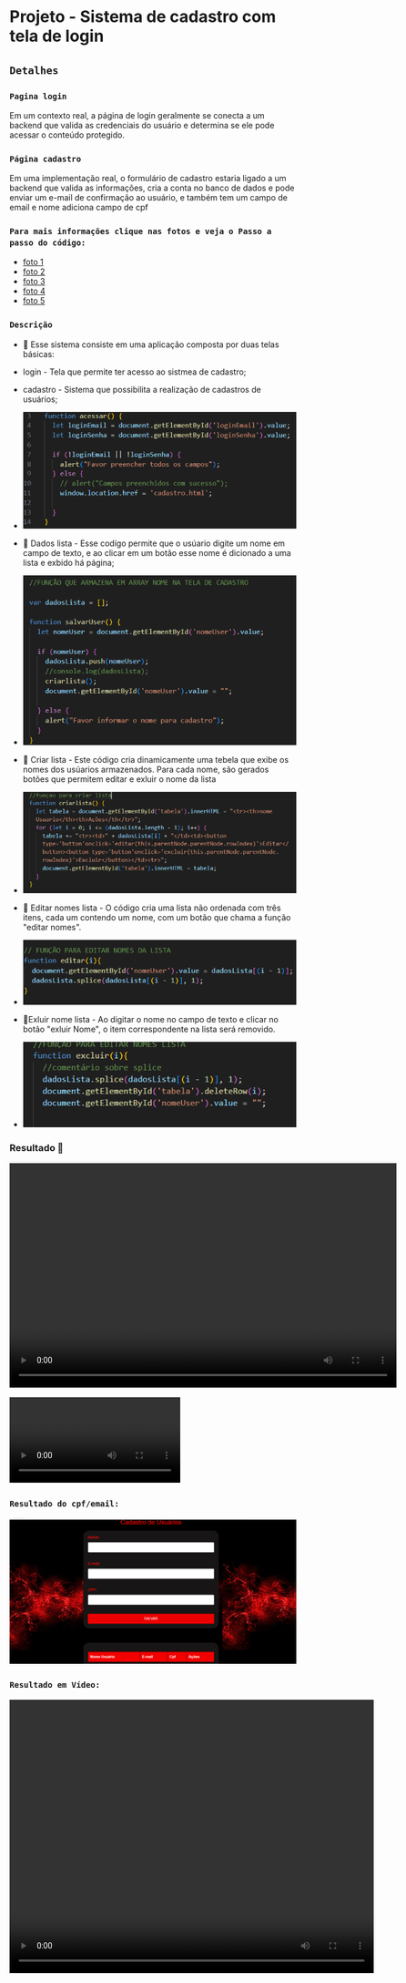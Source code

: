# Projeto - Sistema de cadastro com tela de login
## `` Detalhes ``
### ``Pagina login``
Em um contexto real, a página de login geralmente se conecta a um backend que valida as credenciais do usuário e determina se ele pode acessar o conteúdo protegido.

### ``Página cadastro``
Em uma implementação real, o formulário de cadastro estaria ligado a um backend que valida as informações, cria a conta no banco de dados e pode enviar um e-mail de confirmação ao usuário, e também tem um campo de email e nome
adiciona campo de cpf

 
 ### ``Para mais informações clique nas fotos e veja o Passo a passo do código:``
 * [foto 1](https://github.com/GabyAlves01mg/login-cad/blob/main/img/passo1.png)
 * [foto 2](https://github.com/GabyAlves01mg/login-cad/blob/main/img/passo2.png)
 * [foto 3](https://github.com/GabyAlves01mg/login-cad/blob/main/img/passo3.png)
 * [foto 4](https://github.com/GabyAlves01mg/login-cad/blob/main/img/passo4.png)
 * [foto 5](https://github.com/GabyAlves01mg/login-cad/blob/main/img/passo5.png)


### ``Descrição``

* 🥇 Esse sistema consiste em uma aplicação composta por duas telas básicas:

* login - Tela que permite ter acesso ao sistmea de cadastro;
* cadastro - Sistema que possibilita a realização de cadastros de usuários;

* ![](img/funcao-acessar.png)


* 🥈 Dados lista - Esse codígo permite que o usúario digite um nome em campo de texto, e ao clicar 
em um botão esse nome é dicionado a uma lista e exbido há página;
 
 * ![](img/value.png)

* 🥉 Criar lista - Este código cria dinamicamente uma tebela que exibe os nomes dos usúarios armazenados.
Para cada nome, são gerados botões que permitem editar e exluir o nome da lista

 * ![](img/criarLista.png)

* 🏅 Editar nomes lista - O código cria uma lista não ordenada 
 com três itens, cada um contendo um nome, com um botão que chama a função "editar nomes".

 * ![](img/nomes.png)

 * 🏅Exluir nome lista - Ao digitar o nome no campo de texto e clicar no botão "exluir Nome", o item correspondente na lista será removido.

* ![](img/exluir.png)


### Resultado 🩷

<video width="680" height="394" controls>
  <source src="img/resultado1.mp4" type="video/mp4">
</video>

![](https://github.com/GabyAlves01mg/login-cad/blob/main/img/resultado.mp4)

### ``Resultado do cpf/email:``
![](img/resultado.png)
### ``Resultado em Vídeo:``  

<video width="640" height="480" controls>
  <source src="img/resultado.mp4" type="video/mp4">
</video>


